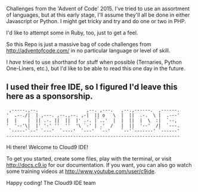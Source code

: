 Challenges from the 'Advent of Code' 2015.
I've tried to use an assortment of languages, but at this early stage, I'll assume they'll all be done in either Javascript or Python.
I might get tricky and try and do one or two in PHP.

I'd like to attempt some in Ruby, too, just to get a feel.

So this Repo is just a massive bag of code challenges from http://adventofcode.com/ in no particular language or level of skill.

I *have* tried to use shorthand for stuff when possible (Ternaries, Python One-Liners, etc.), but I'd like to be able to read this one day in the future.


I used their free IDE, so I figured I'd leave this here as a sponsorship.
--------------------------------------------------------------------------
     ,-----.,--.                  ,--. ,---.   ,--.,------.  ,------.
    '  .--./|  | ,---. ,--.,--. ,-|  || o   \  |  ||  .-.  \ |  .---'
    |  |    |  || .-. ||  ||  |' .-. |`..'  |  |  ||  |  \  :|  `--, 
    '  '--'\|  |' '-' ''  ''  '\ `-' | .'  /   |  ||  '--'  /|  `---.
     `-----'`--' `---'  `----'  `---'  `--'    `--'`-------' `------'
    ----------------------------------------------------------------- 


Hi there! Welcome to Cloud9 IDE!

To get you started, create some files, play with the terminal,
or visit http://docs.c9.io for our documentation.
If you want, you can also go watch some training videos at
http://www.youtube.com/user/c9ide.

Happy coding!
The Cloud9 IDE team